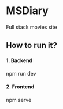 # MSDiary
Full stack movies site 

## How to run it?
#### 1. Backend
  npm run dev
  
#### 2. Frontend
  npm serve

